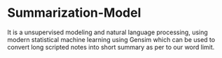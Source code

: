 # Summarization-Model
It is a unsupervised modeling and natural language processing, using modern statistical machine learning using Gensim which can be used to convert long scripted notes into short summary as per to our word limit.

